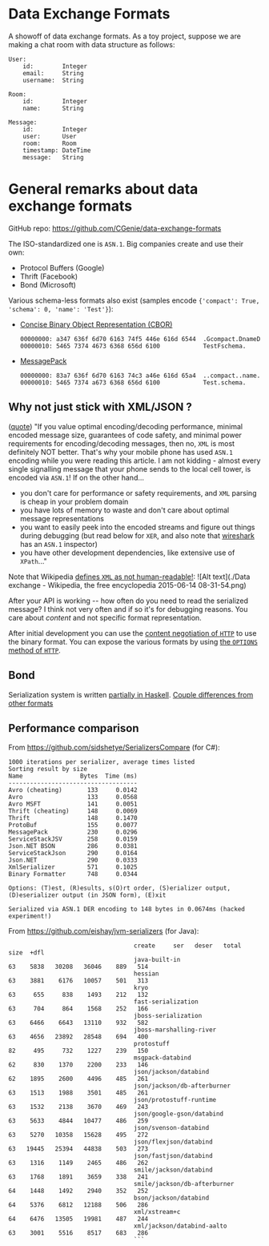 # Data Exchange Formats

A showoff of data exchange formats. As a toy project, suppose we are making a chat room
with data structure as follows:

```
User:
    id:        Integer
    email:     String
    username:  String

Room:
    id:        Integer
    name:      String

Message:
    id:        Integer
    user:      User
    room:      Room
    timestamp: DateTime
    message:   String
```


# General remarks about data exchange formats

GitHub repo: https://github.com/CGenie/data-exchange-formats

The ISO-standardized one is `ASN.1`. Big companies create and use their own:
- Protocol Buffers (Google)
- Thrift (Facebook)
- Bond (Microsoft)

Various schema-less formats also exist (samples encode `{'compact': True, 'schema': 0, 'name': 'Test'}`):
- [Concise Binary Object Representation (CBOR)](http://cbor.io/)
  ```
  00000000: a347 636f 6d70 6163 74f5 446e 616d 6544  .Gcompact.DnameD
  00000010: 5465 7374 4673 6368 656d 6100            TestFschema.
  ```
- [MessagePack](http://msgpack.org/)
  ```
  00000000: 83a7 636f 6d70 6163 74c3 a46e 616d 65a4  ..compact..name.
  00000010: 5465 7374 a673 6368 656d 6100            Test.schema.
  ```

## Why not just stick with XML/JSON ?
([quote](https://ttsiodras.github.io/asn1.html)) "If you value optimal encoding/decoding performance, minimal encoded message size, guarantees of code safety, and minimal power requirements for encoding/decoding messages, then no, `XML` is most definitely NOT better. That's why your mobile phone has used `ASN.1` encoding while you were reading this article. I am not kidding - almost every single signalling message that your phone sends to the local cell tower, is encoded via `ASN.1`!
If on the other hand...
- you don't care for performance or safety requirements, and `XML` parsing is cheap in your problem domain
- you have lots of memory to waste and don't care about optimal message representations
- you want to easily peek into the encoded streams and figure out things during debugging (but read below for `XER`, and also note that [wireshark](https://www.wireshark.org/) has an `ASN.1` inspector)
- you have other development dependencies, like extensive use of `XPath`..."

Note that Wikipedia [defines `XML` as not human-readable!](http://en.wikipedia.org/wiki/Data_exchange): ![Alt text](./Data exchange - Wikipedia, the free encyclopedia 2015-06-14 08-31-54.png)

After your API is working -- how often do you need to read the serialized message? I think not very often and if so it's for debugging reasons. You care about _content_ and not specific format representation.

After initial development you can use the [content negotiation of `HTTP`](https://en.wikipedia.org/wiki/Content_negotiation) to use the binary format. You can expose the various formats by using [the `OPTIONS` method of `HTTP`](http://zacstewart.com/2012/04/14/http-options-method.html).


## Bond
Serialization system is written [partially in Haskell](http://blog.nullspace.io/bond-oss.html).
[Couple differences from other formats](https://microsoft.github.io/bond/why_bond.html)

## Performance comparison
From https://github.com/sidshetye/SerializersCompare (for C#):
```
1000 iterations per serializer, average times listed
Sorting result by size
Name                Bytes  Time (ms)
------------------------------------
Avro (cheating)       133     0.0142
Avro                  133     0.0568
Avro MSFT             141     0.0051
Thrift (cheating)     148     0.0069
Thrift                148     0.1470
ProtoBuf              155     0.0077
MessagePack           230     0.0296
ServiceStackJSV       258     0.0159
Json.NET BSON         286     0.0381
ServiceStackJson      290     0.0164
Json.NET              290     0.0333
XmlSerializer         571     0.1025
Binary Formatter      748     0.0344

Options: (T)est, (R)esults, s(O)rt order, (S)erializer output, (D)eserializer output (in JSON form), (E)xit

Serialized via ASN.1 DER encoding to 148 bytes in 0.0674ms (hacked experiment!)
```

From https://github.com/eishay/jvm-serializers (for Java):
```
                                   create     ser   deser   total   size  +dfl
                                   java-built-in                          63    5838   30208   36046    889   514
                                   hessian                                63    3881    6176   10057    501   313
                                   kryo                                   63     655     838    1493    212   132
                                   fast-serialization                     63     704     864    1568    252   166
                                   jboss-serialization                    63    6466    6643   13110    932   582
                                   jboss-marshalling-river                63    4656   23892   28548    694   400
                                   protostuff                             82     495     732    1227    239   150
                                   msgpack-databind                       62     830    1370    2200    233   146
                                   json/jackson/databind                  62    1895    2600    4496    485   261
                                   json/jackson/db-afterburner            63    1513    1988    3501    485   261
                                   json/protostuff-runtime                63    1532    2138    3670    469   243
                                   json/google-gson/databind              63    5633    4844   10477    486   259
                                   json/svenson-databind                  63    5270   10358   15628    495   272
                                   json/flexjson/databind                 63   19445   25394   44838    503   273
                                   json/fastjson/databind                 63    1316    1149    2465    486   262
                                   smile/jackson/databind                 63    1768    1891    3659    338   241
                                   smile/jackson/db-afterburner           64    1448    1492    2940    352   252
                                   bson/jackson/databind                  64    5376    6812   12188    506   286
                                   xml/xstream+c                          64    6476   13505   19981    487   244
                                   xml/jackson/databind-aalto             63    3001    5516    8517    683   286
                                   ```



